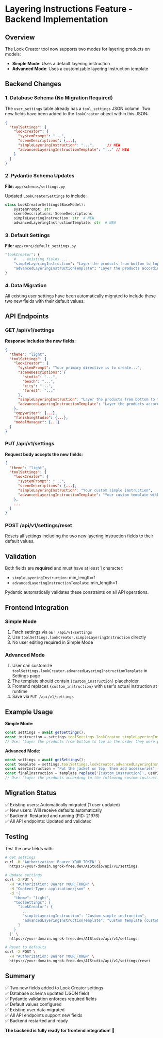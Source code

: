 # Layering Instructions Feature - Backend Implementation

## Overview

The Look Creator tool now supports two modes for layering products on models:
- **Simple Mode**: Uses a default layering instruction
- **Advanced Mode**: Uses a customizable layering instruction template

## Backend Changes

### 1. Database Schema (No Migration Required)

The `user_settings` table already has a `tool_settings` JSON column. Two new fields have been added to the `lookCreator` object within this JSON:

```json
{
  "toolSettings": {
    "lookCreator": {
      "systemPrompt": "...",
      "sceneDescriptions": {...},
      "simpleLayeringInstruction": "...",      // NEW
      "advancedLayeringInstructionTemplate": "..." // NEW
    }
  }
}
```

### 2. Pydantic Schema Updates

**File:** `app/schemas/settings.py`

Updated `LookCreatorSettings` to include:
```python
class LookCreatorSettings(BaseModel):
    systemPrompt: str
    sceneDescriptions: SceneDescriptions
    simpleLayeringInstruction: str  # NEW
    advancedLayeringInstructionTemplate: str  # NEW
```

### 3. Default Settings

**File:** `app/core/default_settings.py`

```python
"lookCreator": {
    # ... existing fields ...
    "simpleLayeringInstruction": "Layer the products from bottom to top in the order they were provided, starting with foundational pieces (e.g., pants, skirts) and ending with outer layers (e.g., jackets, coats).",
    "advancedLayeringInstructionTemplate": "Layer the products according to the following custom instruction: {custom_instruction}"
}
```

### 4. Data Migration

All existing user settings have been automatically migrated to include these two new fields with their default values.

## API Endpoints

### GET /api/v1/settings

**Response includes the new fields:**

```json
{
  "theme": "light",
  "toolSettings": {
    "lookCreator": {
      "systemPrompt": "Your primary directive is to create...",
      "sceneDescriptions": {
        "studio": "...",
        "beach": "...",
        "city": "...",
        "forest": "..."
      },
      "simpleLayeringInstruction": "Layer the products from bottom to top...",
      "advancedLayeringInstructionTemplate": "Layer the products according to: {custom_instruction}"
    },
    "copywriter": {...},
    "finishingStudio": {...},
    "modelManager": {...}
  }
}
```

### PUT /api/v1/settings

**Request body accepts the new fields:**

```json
{
  "theme": "light",
  "toolSettings": {
    "lookCreator": {
      "systemPrompt": "...",
      "sceneDescriptions": {...},
      "simpleLayeringInstruction": "Your custom simple instruction",
      "advancedLayeringInstructionTemplate": "Your custom template with {custom_instruction}"
    },
    ...
  }
}
```

### POST /api/v1/settings/reset

Resets all settings including the two new layering instruction fields to their default values.

## Validation

Both fields are **required** and must have at least 1 character:
- `simpleLayeringInstruction`: min_length=1
- `advancedLayeringInstructionTemplate`: min_length=1

Pydantic automatically validates these constraints on all API operations.

## Frontend Integration

### Simple Mode

1. Fetch settings via `GET /api/v1/settings`
2. Use `toolSettings.lookCreator.simpleLayeringInstruction` directly
3. No user editing required in Simple Mode

### Advanced Mode

1. User can customize `toolSettings.lookCreator.advancedLayeringInstructionTemplate` in Settings page
2. The template should contain `{custom_instruction}` placeholder
3. Frontend replaces `{custom_instruction}` with user's actual instruction at runtime
4. Save via `PUT /api/v1/settings`

## Example Usage

**Simple Mode:**
```javascript
const settings = await getSettings();
const instruction = settings.toolSettings.lookCreator.simpleLayeringInstruction;
// Use: "Layer the products from bottom to top in the order they were provided..."
```

**Advanced Mode:**
```javascript
const settings = await getSettings();
const template = settings.toolSettings.lookCreator.advancedLayeringInstructionTemplate;
const userInstruction = "Put the jacket on top, then add accessories";
const finalInstruction = template.replace('{custom_instruction}', userInstruction);
// Use: "Layer the products according to the following custom instruction: Put the jacket on top, then add accessories"
```

## Migration Status

✅ Existing users: Automatically migrated (1 user updated)  
✅ New users: Will receive defaults automatically  
✅ Backend: Restarted and running (PID: 21976)  
✅ All API endpoints: Updated and validated  

## Testing

Test the new fields with:

```bash
# Get settings
curl -H "Authorization: Bearer YOUR_TOKEN" \
  https://your-domain.ngrok-free.dev/AIStudio/api/v1/settings

# Update settings
curl -X PUT \
  -H "Authorization: Bearer YOUR_TOKEN" \
  -H "Content-Type: application/json" \
  -d '{
    "theme": "light",
    "toolSettings": {
      "lookCreator": {
        ...
        "simpleLayeringInstruction": "Custom simple instruction",
        "advancedLayeringInstructionTemplate": "Custom template {custom_instruction}"
      }
    }
  }' \
  https://your-domain.ngrok-free.dev/AIStudio/api/v1/settings

# Reset to defaults
curl -X POST \
  -H "Authorization: Bearer YOUR_TOKEN" \
  https://your-domain.ngrok-free.dev/AIStudio/api/v1/settings/reset
```

## Summary

✅ Two new fields added to Look Creator settings  
✅ Database schema updated (JSON field)  
✅ Pydantic validation enforces required fields  
✅ Default values configured  
✅ Existing user data migrated  
✅ All API endpoints support new fields  
✅ Backend restarted and ready  

**The backend is fully ready for frontend integration!** 🚀

